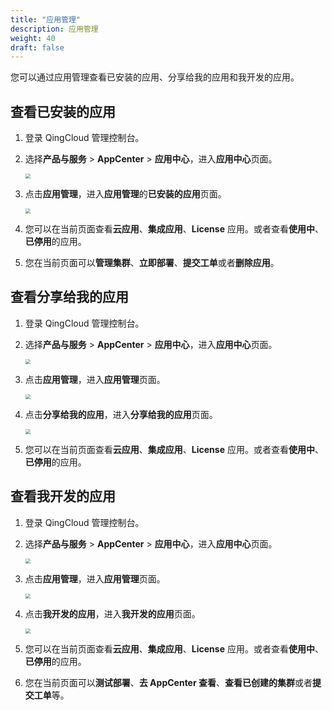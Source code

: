 ```yaml
---
title: "应用管理"
description: 应用管理
weight: 40
draft: false
---
```


您可以通过应用管理查看已安装的应用、分享给我的应用和我开发的应用。

## 查看已安装的应用

1. 登录 QingCloud 管理控制台。

2. 选择**产品与服务** > **AppCenter** > **应用中心**，进入**应用中心**页面。

   <img src="../../_images/um_appcenter.png" style="zoom:50%;" />

3. 点击**应用管理**，进入**应用管理**的**已安装的应用**页面。

   <img src="../../_images/um_intall_app.png" style="zoom:50%;" />

4. 您可以在当前页面查看**云应用**、**集成应用**、**License** 应用。或者查看**使用中**、**已停用**的应用。

5. 您在当前页面可以**管理集群**、**立即部署**、**提交工单**或者**删除应用**。

## 查看分享给我的应用

1. 登录 QingCloud 管理控制台。

2. 选择**产品与服务** > **AppCenter** > **应用中心**，进入**应用中心**页面。

   <img src="../../_images/um_appcenter.png" style="zoom:50%;" />

3. 点击**应用管理**，进入**应用管理**页面。

   <img src="../../_images/um_app_mgmt.png" style="zoom:50%;" />

4. 点击**分享给我的应用**，进入**分享给我的应用**页面。

   <img src="../../_images/um_share_app.png" style="zoom:50%;" />

5. 您可以在当前页面查看**云应用**、**集成应用**、**License** 应用。或者查看**使用中**、**已停用**的应用。

## 查看我开发的应用

1. 登录 QingCloud 管理控制台。

2. 选择**产品与服务** > **AppCenter** > **应用中心**，进入**应用中心**页面。

   <img src="../../_images/um_appcenter.png" style="zoom:50%;" />

3. 点击**应用管理**，进入**应用管理**页面。

   <img src="../../_images/um_app_mgmt.png" style="zoom:50%;" />

4. 点击**我开发的应用**，进入**我开发的应用**页面。

   <img src="../../_images/um_mine_app.png" style="zoom:50%;" />

5. 您可以在当前页面查看**云应用**、**集成应用**、**License** 应用。或者查看**使用中**、**已停用**的应用。

6. 您在当前页面可以**测试部署**、**去 AppCenter 查看**、**查看已创建的集群**或者**提交工单**等。
